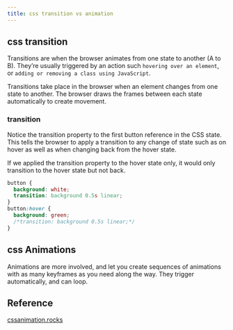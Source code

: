 ```yaml
--- 
title: css transition vs animation
---
```


## css transition
Transitions are when the browser animates from one state to another (A to B). They’re usually triggered by an action such `hovering over an element`, or `adding or removing a class using JavaScript`.

Transitions take place in the browser when an element changes from one state to another. The browser draws the frames between each state automatically to create movement.
### transition
Notice the transition property to the first button reference in the CSS state. This tells the browser to apply a transition to any change of state such as on hover as well as when changing back from the hover state.

If we applied the transition property to the hover state only, it would only transition to the hover state but not back.
```css
button {
  background: white;
  transition: background 0.5s linear;
}
button:hover {
  background: green;
  /*transition: background 0.5s linear;*/
}
```


## css Animations
Animations are more involved, and let you create sequences of animations with as many keyframes as you need along the way. They trigger automatically, and can loop.
## Reference
[cssanimation.rocks](https://cssanimation.rocks/css-animation-101/#welcome)
